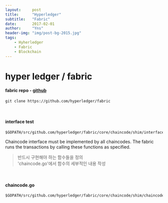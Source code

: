 ```yaml
---
layout:     post
title:      "Hyperledger"
subtitle:   "Fabric"
date:       2017-02-01
author:     "Yns"
header-img: "img/post-bg-2015.jpg"
tags:
    - Hyherledger
    - Fabric
    - Blockchain
---
```


# hyper ledger / fabric

#### fabric repo - [github](https://github.com/hyperledger/)
 
	git clone https://github.com/hyperledger/fabric  
    
 
#### interface test

	$GOPATH/src/github.com/hyperledger/fabric/core/chaincode/shim/interfaces.go  

Chaincode interface must be implemented by all chaincodes. The fabric runs the transactions by calling these functions as specified.    

>반드시 구현해야 하는 함수들을 정의  
>'chaincode.go'에서 함수의 세부적인 내용 작성
  
 
#### chaincode.go    

	$GOPATH/src/github.com/hyperledger/fabric/core/chaincode/shim/chaincode.go	
  
 


